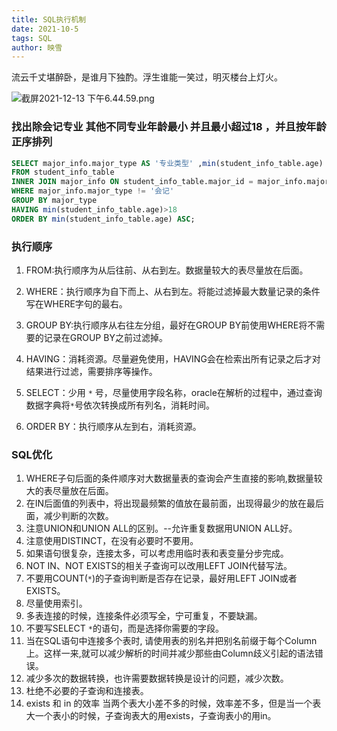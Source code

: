 ```yaml
---
title: SQL执行机制
date: 2021-10-5
tags: SQL
author: 映雪
---
```


流云千丈堪醉卧，是谁月下独酌。浮生谁能一笑过，明灭楼台上灯火。

<!--more-->

![截屏2021-12-13 下午6.44.59.png](/images/2021/12/13/E46yQiNhMRYct5B.png)


### 找出除会记专业 其他不同专业年龄最小 并且最小超过18 ，并且按年龄正序排列

```sql
SELECT major_info.major_type AS '专业类型' ,min(student_info_table.age) AS '最小年龄'
FROM student_info_table 
INNER JOIN major_info ON student_info_table.major_id = major_info.major_id 
WHERE major_info.major_type != '会记'
GROUP BY major_type 
HAVING min(student_info_table.age)>18
ORDER BY min(student_info_table.age) ASC;

```


### 执行顺序

1. FROM:执行顺序为从后往前、从右到左。数据量较大的表尽量放在后面。

2. WHERE：执行顺序为自下而上、从右到左。将能过滤掉最大数量记录的条件写在WHERE字句的最右。

3. GROUP BY:执行顺序从右往左分组，最好在GROUP BY前使用WHERE将不需要的记录在GROUP BY之前过滤掉。

4. HAVING：消耗资源。尽量避免使用，HAVING会在检索出所有记录之后才对结果进行过滤，需要排序等操作。

5. SELECT：少用 `*` 号，尽量使用字段名称，oracle在解析的过程中，通过查询数据字典将`*`号依次转换成所有列名，消耗时间。

6. ORDER BY：执行顺序从左到右，消耗资源。


### SQL优化

1. WHERE子句后面的条件顺序对大数据量表的查询会产生直接的影响,数据量较大的表尽量放在后面。
2. 在IN后面值的列表中，将出现最频繁的值放在最前面，出现得最少的放在最后面，减少判断的次数。
3. 注意UNION和UNION ALL的区别。--允许重复数据用UNION ALL好。
4. 注意使用DISTINCT，在没有必要时不要用。
5. 如果语句很复杂，连接太多，可以考虑用临时表和表变量分步完成。
6. NOT IN、NOT EXISTS的相关子查询可以改用LEFT JOIN代替写法。
7. 不要用COUNT(`*`)的子查询判断是否存在记录，最好用LEFT JOIN或者EXISTS。
8. 尽量使用索引。
9. 多表连接的时候，连接条件必须写全，宁可重复，不要缺漏。
10. 不要写SELECT `*`的语句，而是选择你需要的字段。
11. 当在SQL语句中连接多个表时, 请使用表的别名并把别名前缀于每个Column上。这样一来,就可以减少解析的时间并减少那些由Column歧义引起的语法错误。
12. 减少多次的数据转换，也许需要数据转换是设计的问题，减少次数。
13. 杜绝不必要的子查询和连接表。
14. exists 和 in 的效率 当两个表大小差不多的时候，效率差不多，但是当一个表大一个表小的时候，子查询表大的用exists，子查询表小的用in。